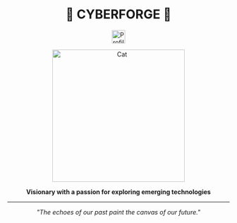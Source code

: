
<h1 align="center">🌟 CYBERFORGE 🌟</h1>

<p align="center">
  <img src="https://komarev.com/ghpvc/?username=CyberForgeX&color=green" alt="Profile views" width="auto" height="30" />
</p>

<p align="center">
  <img src="https://easy-peasy.ai/cdn-cgi/image/quality=80,format=auto,width=700/https://fdczvxmwwjwpwbeeqcth.supabase.co/storage/v1/object/public/images/f95bf3a3-95d4-481c-8d7e-8c15ca655850/c34d15ba-b7f0-4e89-961e-2d50b0d3b2be.png" alt="Cat" width="300" />
</p>

<p align="center">
  <strong>Visionary with a passion for exploring emerging technologies</strong>
</p>

---

<p align="center">
  <em>"The echoes of our past paint the canvas of our future."</em>
</p>



